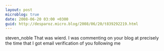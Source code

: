 ```yaml
---
layout: post
microblog: true
date: 2008-06-20 03:00 +0300
guid: http://desparoz.micro.blog/2008/06/20/t839292219.html
---
```

steven_noble That was wierd.  I was commenting on your blog at precisely the time that I got email verification of you following me
